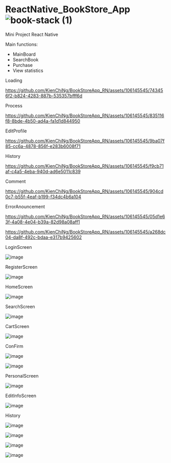 # ReactNative_BookStore_App ![book-stack (1)](https://github.com/KienChiNg/ReactNative_BookStore_App/assets/106145545/c8760488-aeb9-498f-8c3a-2b0799a423be)

 Mini Project React Native
 
 Main functions: 
 -  MainBoard
 -  SearchBook
 -  Purchase
 -  View statistics

Loading

https://github.com/KienChiNg/BookStoreApp_RN/assets/106145545/743456f2-b824-4283-887b-535357bfff6d

Process

https://github.com/KienChiNg/BookStoreApp_RN/assets/106145545/835116f8-8bde-4b50-ad4a-fa1d1d844950

EditProfile

https://github.com/KienChiNg/BookStoreApp_RN/assets/106145545/9ba07f85-cc6a-4878-856f-e283b6008f71

History 

https://github.com/KienChiNg/BookStoreApp_RN/assets/106145545/f9cb71af-c4a5-4eba-940d-ad6e5011c839

Comment

https://github.com/KienChiNg/BookStoreApp_RN/assets/106145545/904cd0c7-b55f-4eaf-b199-f34dc4b6a104

ErrorAnouncement

https://github.com/KienChiNg/BookStoreApp_RN/assets/106145545/05d1e63f-4a08-4e04-b39a-82d98a08aff1

https://github.com/KienChiNg/BookStoreApp_RN/assets/106145545/a268dc04-da8f-492c-bdaa-e317b9425602


LoginScreen

![image](https://github.com/KienChiNg/BookStoreApp_RN/assets/106145545/ada7d877-8137-486c-82c8-5e0124780492)

RegisterScreen

![image](https://github.com/KienChiNg/BookStoreApp_RN/assets/106145545/3817f0d5-4d19-4d69-83eb-858182291944)

HomeScreen

![image](https://github.com/KienChiNg/BookStoreApp_RN/assets/106145545/47b4eff5-5070-4323-91ac-465bbd862846)

SearchScreen

![image](https://github.com/KienChiNg/BookStoreApp_RN/assets/106145545/770b8bfd-2aae-4c86-a742-eabf9cb7eea2)

CartScreen

![image](https://github.com/KienChiNg/BookStoreApp_RN/assets/106145545/f2c7345f-e6ca-4283-934e-7251d2234e4a)

ConFirm

![image](https://github.com/KienChiNg/BookStoreApp_RN/assets/106145545/ab37ad65-a043-44a4-82e3-126913bc2688) 

![image](https://github.com/KienChiNg/BookStoreApp_RN/assets/106145545/667600e2-1139-4486-9b38-7014a5174b28)

PersonalScreen

![image](https://github.com/KienChiNg/BookStoreApp_RN/assets/106145545/79654975-0ec3-4ac9-99a9-c43e019ef2ba)

EditInfoScreen

![image](https://github.com/KienChiNg/BookStoreApp_RN/assets/106145545/44955651-d48e-4dab-a77b-e3b61a2895dd)

History

![image](https://github.com/KienChiNg/BookStoreApp_RN/assets/106145545/4d8e1eec-8f95-433b-8747-454f93b5397c)

![image](https://github.com/KienChiNg/BookStoreApp_RN/assets/106145545/d04f1f5d-ca1e-41bb-aaf9-4a4db9546107)

![image](https://github.com/KienChiNg/BookStoreApp_RN/assets/106145545/79d7a664-38fa-4c4c-84d0-be316ea42d0b)

![image](https://github.com/KienChiNg/BookStoreApp_RN/assets/106145545/ed45ec3f-1619-4dd7-8f7b-6068cf6eca61)







